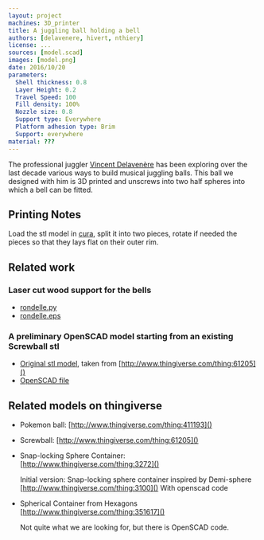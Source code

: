 ```yaml
---
layout: project
machines: 3D_printer
title: A juggling ball holding a bell
authors: [delavenere, hivert, nthiery]
license: ...
sources: [model.scad]
images: [model.png]
date: 2016/10/20
parameters:
  Shell thickness: 0.8
  Layer Height: 0.2
  Travel Speed: 100
  Fill density: 100%
  Nozzle size: 0.8
  Support type: Everywhere
  Platform adhesion type: Brim
  Support: everywhere
material: ???
---
```


The professional juggler [Vincent
Delavenère](http://www.vincentdelavenere.com/) has been exploring over
the last decade various ways to build musical juggling balls. This
ball we designed with him is 3D printed and unscrews into two half
spheres into which a bell can be fitted.

## Printing Notes

Load the stl model in [cura](http://wiki.ultimaker.com/Cura), split it
into two pieces, rotate if needed the pieces so that they lays flat on
their outer rim.

## Related work

### Laser cut wood support for the bells

- [rondelle.py](rondelle.py)
- [rondelle.eps](rondelle.eps)

### A preliminary OpenSCAD model starting from an existing Screwball stl

- [Original stl model](Screwball_7.stl), taken from [http://www.thingiverse.com/thing:61205]()
- [OpenSCAD file](Screwball.scad)

## Related models on thingiverse

- Pokemon ball: [http://www.thingiverse.com/thing:411193]()
- Screwball: [http://www.thingiverse.com/thing:61205]()
- Snap-locking Sphere Container: [http://www.thingiverse.com/thing:3272]()

  Initial version: Snap-locking sphere container inspired by Demi-sphere
  [http://www.thingiverse.com/thing:3100]()
  With openscad code

- Spherical Container from Hexagons [http://www.thingiverse.com/thing:351617]()

  Not quite what we are looking for, but there is OpenSCAD code.



